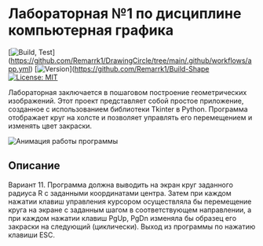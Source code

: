 # Лабораторная №1 по дисциплине компьютерная графика

[![Build, Test](https://github.com/Remarrk1/DrawingCircle/tree/main/.github/workflows/app.yml/badge.svg)]
(https://github.com/Remarrk1/DrawingCircle/tree/main/.github/workflows/app.yml)
[![Version](https://img.shields.io/badge/Version-0.1.1-blue.svg)](https://github.com/Remarrk1/Build-Shape
[![License: MIT ](https://img.shields.io/badge/License-MIT-violet.svg)](https://opensource.org/licenses/MIT)

Лабораторная заключается в пошаговом построение геометрических изображений.
Этот проект представляет собой простое приложение, созданное с использованием библиотеки Tkinter в Python. 
Программа отображает круг на холсте и позволяет управлять его перемещением и изменять цвет закраски.

![Анимация работы программы](https://github.com/Remarrk1/Build-Shape/blob/main/Gif/gif.gif)

## Описание
Вариант 11. Программа должна выводить на экран круг заданного радиуса R с заданными координатами центра. 
Затем при каждом нажатии клавиш управления курсором осуществляла бы перемещение круга на экране с заданным 
шагом в соответствующем направлении, а при каждом нажатии клавиш PgUp, PgDn изменяла бы образец его закраски 
на следующий (циклически). Выход из программы по нажатию клавиши ESC.




